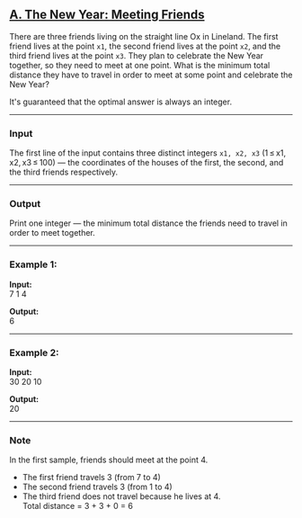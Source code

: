 ## [A. The New Year: Meeting Friends](https://codeforces.com/problemset/problem/723/A)

There are three friends living on the straight line Ox in Lineland. The first friend lives at the point `x1`, the second friend lives at the point `x2`, and the third friend lives at the point `x3`. They plan to celebrate the New Year together, so they need to meet at one point. What is the minimum total distance they have to travel in order to meet at some point and celebrate the New Year?  

It's guaranteed that the optimal answer is always an integer.  

---

### Input
The first line of the input contains three distinct integers `x1, x2, x3` (1 ≤ x1, x2, x3 ≤ 100) — the coordinates of the houses of the first, the second, and the third friends respectively.  

---

### Output
Print one integer — the minimum total distance the friends need to travel in order to meet together.  

---

### Example 1:
**Input:**  
7 1 4  

**Output:**  
6  

---

### Example 2:
**Input:**  
30 20 10  

**Output:**  
20  

---

### Note
In the first sample, friends should meet at the point 4.  
- The first friend travels 3 (from 7 to 4)  
- The second friend travels 3 (from 1 to 4)  
- The third friend does not travel because he lives at 4.  
Total distance = 3 + 3 + 0 = 6  
